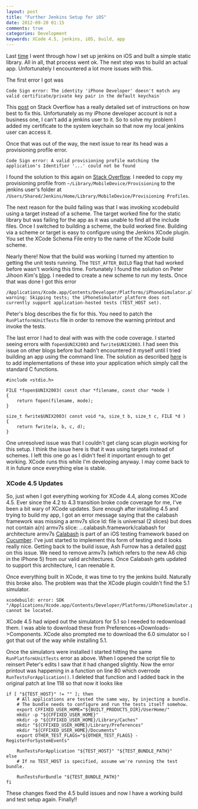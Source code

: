 ```yaml
---
layout: post
title: "Further Jenkins Setup for iOS"
date: 2012-09-20 01:15
comments: true
categories: Development
keywords: XCode 4.5, jenkins, iOS, build, app
---
```


Last [time](http://www.gerardcondon.com/blog/2012/09/16/setting-up-jenkins-on-os-x/) I went through how I set up jenkins on iOS and built a simple static library. All in all, that process went ok. The next step was to build an actual app. Unfortunately I encountered a lot more issues with this.

The first error I got was 

    Code Sign error: The identity 'iPhone Developer' doesn't match any valid certificate/private key pair in the default keychain` 

This [post](
http://stackoverflow.com/questions/9245149/jenkins-on-os-x-xcodebuild-gives-code-sign-error/9246321#9246321) on Stack Overflow has a really detailed set of instructions on how best to fix this. Unfortunately as my iPhone developer account is not a business one, I can't add a jenkins user to it. So to solve my problem I added my certificate to the system keychain so that now my local jenkins user can access it.

Once that was out of the way, the next issue to rear its head was a provisioning profile error. 

    Code Sign error: A valid provisioning profile matching the application's Identifier '...' could not be found

I found the solution to this again on [Stack Overflow](http://stackoverflow.com/questions/10454628/xcodebuild-code-sign-error-provisioning-profile-x-cant-be-found).
I needed to copy my provisioning profile from `~/Library/MobileDevice/Provisioning` to the jenkins user's folder at `/Users/Shared/Jenkins/Home/Library/MobileDevice/Provisioning Profiles`.

The next reason for the build failing was that I was invoking xcodebuild using a target instead of a scheme. The target worked fine for the static library but was failing for the app as it was unable to find all the include files. Once I switched to building a scheme, the build worked fine. Building via a scheme or target is easy to configure using the Jenkins XCode plugin. You set the XCode Schema File entry to the name of the XCode build scheme.

Nearly there! Now that the build was working I turned my attention to getting the unit tests running. The `TEST_AFTER_BUILD` flag that had worked before wasn't working this time. Fortunately I found the solution on Peter Jihoon Kim's [blog](http://www.raingrove.com/2012/03/28/running-ocunit-and-specta-tests-from-command-line.html). I needed to create a new scheme to run my tests. Once that was done I got this error

    /Applications/Xcode.app/Contents/Developer/Platforms/iPhoneSimulator.platform/Developer/Tools/Tools/RunPlatformUnitTests:95: warning: Skipping tests; the iPhoneSimulator platform does not currently support application-hosted tests (TEST_HOST set).

Peter's blog describes the fix for this. You need to patch the `RunPlatformUnitTests` file in order to remove the warning printout and invoke the tests.

The last error I had to deal with was with the code coverage. I started seeing errors with `fopen$UNIX2003` and `fwrite$UNIX2003`. I had seen this issue on other blogs before but hadn't encountered it myself until I tried building an app using the command line. The solution as described [here](
http://stackoverflow.com/questions/8732393/code-coverage-with-xcode-4-2-missing-files) is to add implementations of these into your application which simply call the standard C functions.

    #include <stdio.h>

    FILE *fopen$UNIX2003( const char *filename, const char *mode )
    {
        return fopen(filename, mode);
    }

    size_t fwrite$UNIX2003( const void *a, size_t b, size_t c, FILE *d )
    {
        return fwrite(a, b, c, d);
    }

One unresolved issue was that I couldn't get clang scan plugin working for this setup. I think the issue here is that it was using targets instead of schemes. I left this one go as I didn't feel it important enough to get working. XCode runs this while I'm developing anyway. I may come back to it in future once everything else is stable.

### XCode 4.5 Updates

So, just when I got everything working for XCode 4.4, along comes XCode 4.5. Ever since the 4.2 to 4.3 transition broke code coverage for me, I've been a bit wary of XCode updates. Sure enough after installing 4.5 and trying to build my app, I got an error message saying that the calabash framework was missing a armv7s slice
	ld: file is universal (2 slices) but does not contain a(n) armv7s slice: 
	...calabash.framework/calabash for architecture armv7s
[Calabash][] is part of an iOS testing framework based on [Cucumber][]. I've just started to implement this form of testing and it looks really nice. Getting back to the build issue, Ash Furrow has a detailed [post](http://ashfurrow.com/fix-ios-6-sdk-linker-error) on this issue. We need to remove armv7s (which refers to the new A6 chip in the iPhone 5) from our valid architectures. Once Calabash gets updated to support this architecture, I can reenable it.

Once everything built in XCode, it was time to try the jenkins build. Naturally this broke also. The problem was that the XCode plugin couldn't find the 5.1 simulator. 

    xcodebuild: error: SDK "/Applications/Xcode.app/Contents/Developer/Platforms/iPhoneSimulator.platform/Developer/SDKs/iPhoneSimulator5.1.sdk" cannot be located.

XCode 4.5 had wiped out the simulators for 5.1 so I needed to redownload them. I was able to download these from Preferences->Downloads->Components. XCode also prompted me to download the 6.0 simulator so I got that out of the way while installing 5.1.

Once the simulators were installed I started hitting the same `RunPlatformUnitTests` error as above. When I opened the script file to reinsert Peter's edits I saw that it had changed slightly. Now the error printout was happening in a function on line 80 which overrode `RunTestsForApplication()`. I deleted that function and I added back in the original patch at line 118 so that now it looks like
	
	if [ "${TEST_HOST}" != "" ]; then
        # All applications are tested the same way, by injecting a bundle.
        # The bundle needs to configure and run the tests itself somehow.
        export CFFIXED_USER_HOME="${BUILT_PRODUCTS_DIR}/UserHome/"
        mkdir -p "${CFFIXED_USER_HOME}"
        mkdir -p "${CFFIXED_USER_HOME}/Library/Caches"
        mkdir "${CFFIXED_USER_HOME}/Library/Preferences"
        mkdir "${CFFIXED_USER_HOME}/Documents"
        export OTHER_TEST_FLAGS="${OTHER_TEST_FLAGS} -RegisterForSystemEvents"
    
        RunTestsForApplication "${TEST_HOST}" "${TEST_BUNDLE_PATH}"
    else
        # If no TEST_HOST is specified, assume we're running the test bundle.
        
        RunTestsForBundle "${TEST_BUNDLE_PATH}"
    fi

These changes fixed the 4.5 build issues and now I have a working build and test setup again. Finally!!

[Cucumber]: http://cukes.info
[Calabash]: http://calaba.sh